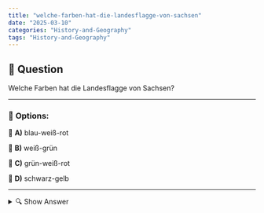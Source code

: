 ```yaml
---
title: "welche-farben-hat-die-landesflagge-von-sachsen"
date: "2025-03-10"
categories: "History-and-Geography"
tags: "History-and-Geography"
---
```


## 📌 **Question**

Welche Farben hat die Landesflagge von Sachsen?



---

### 📝 **Options:**

🔘 **A)** blau-weiß-rot

🔘 **B)** weiß-grün

🔘 **C)** grün-weiß-rot

🔘 **D)** schwarz-gelb

---

<details>
  <summary>🔍 Show Answer</summary>

  <p>
💡  <b>Correct Answer:</b>  b
  </p>
  <p>
    📖<b>Explanation:</b>
    Sachsen, bekannt als das Freistaat Sachsen, ist eines der 16 Bundesländer Deutschlands mit einer reichen Geschichte und kulturellen Identität. Die Landesflagge spielt eine wichtige Rolle in der Darstellung seiner Souveränität und Traditionen. Flaggenfarben symbolisieren oft historische Ereignisse, regionale Verbundenheit und nationale Stolz. In Deutschland haben verschiedene Bundesländer einzigartige Flaggen, die sich in Farben und Designs unterscheiden. Das Verständnis der Flaggenfarben hilft dabei, die Identität und die kulturellen Besonderheiten jeder Region besser zu erkennen.
  </p>
</details>
